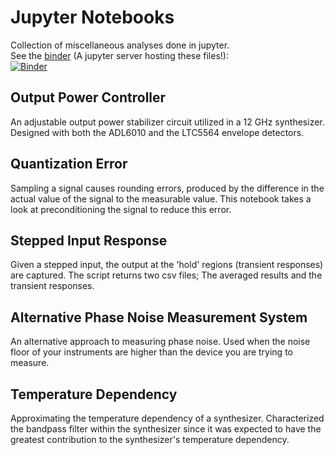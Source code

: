 # Jupyter Notebooks

Collection of miscellaneous analyses done in jupyter.<br>
See the <a href="https://hub.mybinder.org/user/joshwilkins2013-jupyternotebooks-fkoz5x28/tree">binder</a> (A jupyter server hosting these files!):<br>
[![Binder](https://mybinder.org/badge.svg)](https://mybinder.org/v2/gh/JoshWilkins2013/JupyterNotebooks/master)


## Output Power Controller

An adjustable output power stabilizer circuit utilized in a 12 GHz synthesizer. 
Designed with both the ADL6010 and the LTC5564 envelope detectors.

## Quantization Error

Sampling a signal causes rounding errors, produced by the difference in the actual value 
of the signal to the measurable value. This notebook takes a look at preconditioning 
the signal to reduce this error.

## Stepped Input Response

Given a stepped input, the output at the 'hold' regions (transient responses) are captured. 
The script returns two csv files; The averaged results and the transient responses.

## Alternative Phase Noise Measurement System

An alternative approach to measuring phase noise. Used when the noise floor of your instruments are higher
than the device you are trying to measure.

## Temperature Dependency

Approximating the temperature dependency of a synthesizer. Characterized the bandpass filter within the synthesizer 
since it was expected to have the greatest contribution to the synthesizer's temperature dependency.
